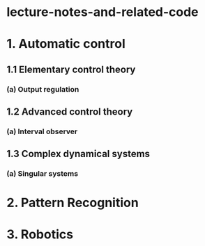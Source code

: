 # lecture-notes-and-related-code

# 1. Automatic control
## 1.1 Elementary control theory
### (a) Output regulation

## 1.2 Advanced control theory
### (a) Interval observer

## 1.3 Complex dynamical systems
### (a) Singular systems

# 2. Pattern Recognition

# 3. Robotics
